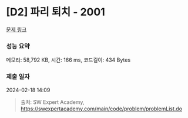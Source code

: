 # [D2] 파리 퇴치 - 2001 

[문제 링크](https://swexpertacademy.com/main/code/problem/problemDetail.do?contestProbId=AV5PzOCKAigDFAUq) 

### 성능 요약

메모리: 58,792 KB, 시간: 166 ms, 코드길이: 434 Bytes

### 제출 일자

2024-02-18 14:09



> 출처: SW Expert Academy, https://swexpertacademy.com/main/code/problem/problemList.do